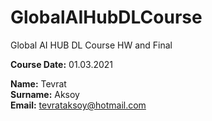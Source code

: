 # GlobalAIHubDLCourse
Global AI HUB DL Course HW and Final


**Course Date:** 01.03.2021 

**Name:** Tevrat  
**Surname:** Aksoy  
**Email:** tevrataksoy@hotmail.com  
